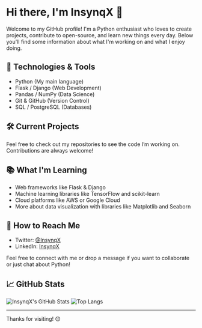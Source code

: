 # Hi there, I'm InsynqX 👋

Welcome to my GitHub profile! I'm a Python enthusiast who loves to create projects, contribute to open-source, and learn new things every day. Below you'll find some information about what I'm working on and what I enjoy doing.

## 🔧 Technologies & Tools

- Python (My main language)
- Flask / Django (Web Development)
- Pandas / NumPy (Data Science)
- Git & GitHub (Version Control)
- SQL / PostgreSQL (Databases)

## 🛠️ Current Projects
  
Feel free to check out my repositories to see the code I’m working on. Contributions are always welcome!

## 📚 What I'm Learning

- Web frameworks like Flask & Django
- Machine learning libraries like TensorFlow and scikit-learn
- Cloud platforms like AWS or Google Cloud
- More about data visualization with libraries like Matplotlib and Seaborn

## 🚀 How to Reach Me

- Twitter: [@InsynqX](https://twitter.com/InsynqX)
- LinkedIn: [InsynqX](https://www.linkedin.com/in/InsynqX)
  
Feel free to connect with me or drop a message if you want to collaborate or just chat about Python!

## 📈 GitHub Stats

![InsynqX's GitHub Stats](https://github-readme-stats.vercel.app/api?username=InsynqX&show_icons=true&hide_title=true&hide=prs&count_private=true&theme=dark)
![Top Langs](https://github-readme-stats.vercel.app/api/top-langs/?username=InsynqX&layout=compact&theme=dark)

---

Thanks for visiting! 😊

